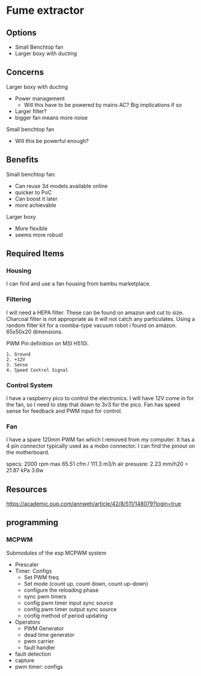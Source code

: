 # Fume extractor

## Options

- Small Benchtop fan
- Larger boxy with ducting

## Concerns

Larger boxy with ducting

- Power management
  - Will this have to be powered by mains AC? Big implications if so
- Larger filter?
- bigger fan means more noise

Small benchtop fan

- Will this be powerful enough?

## Benefits

Small benchtop fan:

- Can reuse 3d models available online
- quicker to PoC
- Can boost it later
- more achievable

Larger boxy

- More flexible
- seems more robust

## Required Items

### Housing

  I can find and use a fan housing from bambu marketplace.

### Filtering

  I will need a HEPA filter. These can be found on amazon and cut to size.
  Charcoal filter is not appropriate as it will not catch any particulates.
  Using a random filter kit for a roomba-type vacuum robot i found on amazon.
  65x50x20 dimensions.

  PWM Pin definition on MSI H510i.

    1. Ground
    2. +12V
    3. Sense
    4. Speed Control Signal


### Control System

  I have a raspberry pico to control the electronics.
  I will have 12V come in for the fan, so I need to step that down to 3v3 for the pico.
  Fan has speed sense for feedback and PWM input for control. 

### Fan

  I have a spare 120mm PWM fan which I removed from my computer.
  It has a 4 pin connector typically used as a mobo connector. 
  I can find the pinout on the motherboard.

  specs: 
  2000 rpm max 
  65.51 cfm / 111.3 m3/h
  air presusre: 2.23 mm/h20 = 21.87 kPa
  3.6w

## Resources

<https://academic.oup.com/annweh/article/42/8/511/148079?login=true>



## programming 

### MCPWM 

Submodules of the esp MCPWM system

- Prescaler 
- Timer: Configs 
  - Set PWM freq
  - Set mode (count up, count down, count up-down)
  - configure the reloading phase 
  - sync pwm timers 
  - config pwm timer input sync source
  - config pwm timer output sync source
  - config method of period updating 
- Operators
  - PWM Generator 
  - dead time generator 
  - pwm carrier
  - fault handler 
- fault detection 
- capture 
- pwm timer: configs
